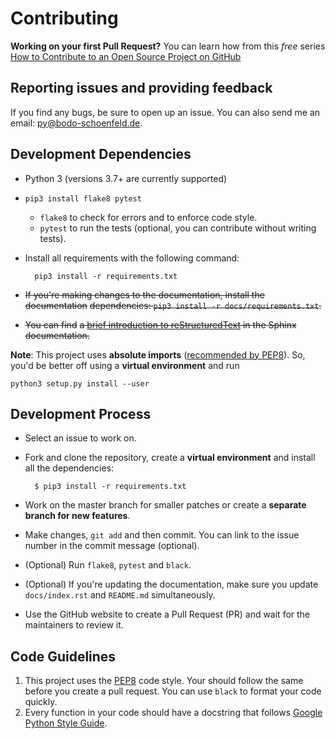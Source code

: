 # Contributing

**Working on your first Pull Request?** You can learn how from this *free*
series [How to Contribute to an Open Source Project on GitHub](https://egghead.io/series/how-to-contribute-to-an-open-source-project-on-github)

## Reporting issues and providing feedback

If you find any bugs, be sure to open up an issue. You can also send me an
email: [py@bodo-schoenfeld.de](mailto:py@bodo-schoenfeld.de).

## Development Dependencies

- Python 3 (versions 3.7+ are currently supported)
- `pip3 install flake8 pytest`
    - `flake8` to check for errors and to enforce code style.
    - `pytest` to run the tests (optional, you can contribute without writing tests).
- Install all requirements with the following command:

        pip3 install -r requirements.txt

- ~~If you're making changes to the documentation, install the documentation~~
  ~~dependencies: `pip3 install -r docs/requirements.txt`.~~
- ~~You can find~~
  ~~a [brief introduction to reStructuredText](https://www.sphinx-doc.org/en/master/usage/restructuredtext/basics.html) in the Sphinx documentation.~~

**Note**: This project uses **absolute imports** ([recommended by PEP8](https://www.python.org/dev/peps/pep-0008/#imports)). So, you'd be better off using a **virtual environment** and run

    python3 setup.py install --user

## Development Process

- Select an issue to work on.
- Fork and clone the repository, create a **virtual environment** and install all the dependencies:

        $ pip3 install -r requirements.txt

- Work on the master branch for smaller patches or create a **separate branch for new features**.
- Make changes, `git add` and then commit. You can link to the issue number in the commit message (optional).
- (Optional) Run `flake8`, `pytest` and `black`.
- (Optional) If you're updating the documentation, make sure you update `docs/index.rst` and `README.md` simultaneously.
- Use the GitHub website to create a Pull Request (PR) and wait for the maintainers to review it.

## Code Guidelines

1. This project uses the [PEP8](https://www.python.org/dev/peps/pep-0008/) code style. Your should follow the same before you create a pull request. You can use `black` to format your code quickly.
2. Every function in your code should have a docstring that follows [Google Python Style Guide](https://google.github.io/styleguide/pyguide.html).
